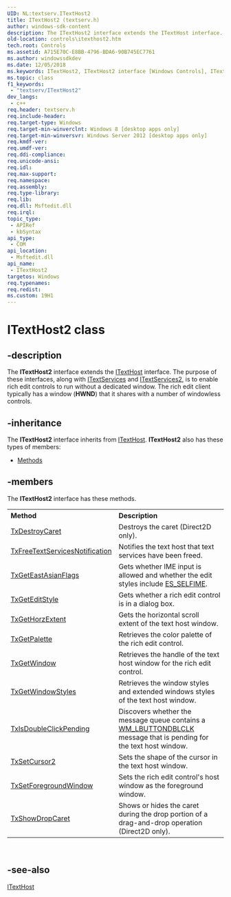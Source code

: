 ```yaml
---
UID: NL:textserv.ITextHost2
title: ITextHost2 (textserv.h)
author: windows-sdk-content
description: The ITextHost2 interface extends the ITextHost interface.
old-location: controls\itexthost2.htm
tech.root: Controls
ms.assetid: A715E70C-E8BB-4796-BDA6-90B745EC7761
ms.author: windowssdkdev
ms.date: 12/05/2018
ms.keywords: ITextHost2, ITextHost2 interface [Windows Controls], ITextHost2 interface [Windows Controls],described, controls.itexthost2, textserv/ITextHost2
ms.topic: class
f1_keywords: 
 - "textserv/ITextHost2"
dev_langs:
 - c++
req.header: textserv.h
req.include-header: 
req.target-type: Windows
req.target-min-winverclnt: Windows 8 [desktop apps only]
req.target-min-winversvr: Windows Server 2012 [desktop apps only]
req.kmdf-ver: 
req.umdf-ver: 
req.ddi-compliance: 
req.unicode-ansi: 
req.idl: 
req.max-support: 
req.namespace: 
req.assembly: 
req.type-library: 
req.lib: 
req.dll: Msftedit.dll
req.irql: 
topic_type:
 - APIRef
 - kbSyntax
api_type:
 - COM
api_location:
 - Msftedit.dll
api_name:
 - ITextHost2
targetos: Windows
req.typenames: 
req.redist: 
ms.custom: 19H1
---
```


# ITextHost2 class


## -description


The <b>ITextHost2</b> interface extends the <a href="https://docs.microsoft.com/windows/desktop/api/textserv/nl-textserv-itexthost">ITextHost</a> interface. The purpose of these interfaces, along with <a href="https://docs.microsoft.com/windows/desktop/api/textserv/nl-textserv-itextservices">ITextServices</a> and <a href="https://docs.microsoft.com/windows/desktop/api/textserv/nl-textserv-itextservices2">ITextServices2</a>, is to enable rich edit controls to run without a dedicated window. The rich edit client typically has a window (<b>HWND</b>) that it shares with a number of windowless controls. 


## -inheritance

The <b xmlns:loc="http://microsoft.com/wdcml/l10n">ITextHost2</b> interface inherits from <a href="https://docs.microsoft.com/windows/desktop/api/textserv/nl-textserv-itexthost">ITextHost</a>. <b>ITextHost2</b> also has these types of members:
<ul>
<li><a href="https://docs.microsoft.com/">Methods</a></li>
</ul>

## -members

The <b>ITextHost2</b> interface has these methods.
<table class="members" id="memberListMethods">
<tr>
<th align="left" width="37%">Method</th>
<th align="left" width="63%">Description</th>
</tr>
<tr data="declared;">
<td align="left" width="37%">
<a href="https://docs.microsoft.com/windows/desktop/api/textserv/nf-textserv-itexthost2-txdestroycaret">TxDestroyCaret</a>
</td>
<td align="left" width="63%">
Destroys the caret (Direct2D only).

</td>
</tr>
<tr data="declared;">
<td align="left" width="37%">
<a href="https://docs.microsoft.com/windows/desktop/api/textserv/nf-textserv-itexthost2-txfreetextservicesnotification">TxFreeTextServicesNotification</a>
</td>
<td align="left" width="63%">
Notifies the text host that text services have been freed. 

</td>
</tr>
<tr data="declared;">
<td align="left" width="37%">
<a href="https://docs.microsoft.com/windows/desktop/api/textserv/nf-textserv-itexthost2-txgeteastasianflags">TxGetEastAsianFlags</a>
</td>
<td align="left" width="63%">
Gets whether IME input is allowed and whether the edit styles include <a href="https://docs.microsoft.com/windows/desktop/Controls/rich-edit-control-styles">ES_SELFIME</a>.

</td>
</tr>
<tr data="declared;">
<td align="left" width="37%">
<a href="https://docs.microsoft.com/windows/desktop/api/textserv/nf-textserv-itexthost2-txgeteditstyle">TxGetEditStyle</a>
</td>
<td align="left" width="63%">
Gets whether a rich edit control is in a dialog box.

</td>
</tr>
<tr data="declared;">
<td align="left" width="37%">
<a href="https://docs.microsoft.com/windows/desktop/api/textserv/nf-textserv-itexthost2-txgethorzextent">TxGetHorzExtent</a>
</td>
<td align="left" width="63%">
Gets the horizontal scroll extent of the text host window.

</td>
</tr>
<tr data="declared;">
<td align="left" width="37%">
<a href="https://docs.microsoft.com/windows/desktop/api/textserv/nf-textserv-itexthost2-txgetpalette">TxGetPalette</a>
</td>
<td align="left" width="63%">
Retrieves the color palette of the rich edit control.

</td>
</tr>
<tr data="declared;">
<td align="left" width="37%">
<a href="https://docs.microsoft.com/windows/desktop/api/textserv/nf-textserv-itexthost2-txgetwindow">TxGetWindow</a>
</td>
<td align="left" width="63%">
Retrieves the handle of the text host window for the rich edit control. 

</td>
</tr>
<tr data="declared;">
<td align="left" width="37%">
<a href="https://docs.microsoft.com/windows/desktop/api/textserv/nf-textserv-itexthost2-txgetwindowstyles">TxGetWindowStyles</a>
</td>
<td align="left" width="63%">
Retrieves the window styles and extended windows styles of the text host window.

</td>
</tr>
<tr data="declared;">
<td align="left" width="37%">
<a href="https://docs.microsoft.com/windows/desktop/api/textserv/nf-textserv-itexthost2-txisdoubleclickpending">TxIsDoubleClickPending</a>
</td>
<td align="left" width="63%">
Discovers whether the message queue contains a <a href="https://docs.microsoft.com/windows/desktop/inputdev/wm-lbuttondblclk">WM_LBUTTONDBLCLK</a>  message that is pending for the text host window.

</td>
</tr>
<tr data="declared;">
<td align="left" width="37%">
<a href="https://docs.microsoft.com/windows/desktop/api/textserv/nf-textserv-itexthost2-txsetcursor2">TxSetCursor2</a>
</td>
<td align="left" width="63%">
Sets the shape of the cursor in the text host window. 

</td>
</tr>
<tr data="declared;">
<td align="left" width="37%">
<a href="https://docs.microsoft.com/windows/desktop/api/textserv/nf-textserv-itexthost2-txsetforegroundwindow">TxSetForegroundWindow</a>
</td>
<td align="left" width="63%">
Sets the rich edit control's host window as the foreground window.

</td>
</tr>
<tr data="declared;">
<td align="left" width="37%">
<a href="https://docs.microsoft.com/windows/desktop/api/textserv/nf-textserv-itexthost2-txshowdropcaret">TxShowDropCaret</a>
</td>
<td align="left" width="63%">
Shows or hides the  caret during the drop portion of a drag-and-drop operation (Direct2D only).

</td>
</tr>
</table> 


## -see-also




<a href="https://docs.microsoft.com/windows/desktop/api/textserv/nl-textserv-itexthost">ITextHost</a>
 

 

